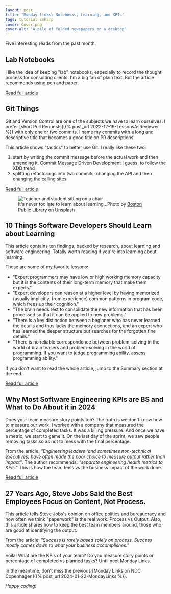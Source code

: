 ```yaml
---
layout: post
title: "Monday links: Notebooks, Learning, and KPIs"
tags: tutorial csharp
cover: Cover.png
cover-alt: "A pile of folded newspapers on a desktop"
---
```


Five interesting reads from the past month.

## Lab Notebooks

I like the idea of keeping "lab" notebooks, especially to record the thought process for consulting clients. I'm a big fan of plain text. But the article recommends using pen and paper. 

[Read full article](https://sambleckley.com/writing/lab-notebooks.html)

## Git Things

Git and Version Control are one of the subjects we have to learn ourselves. I prefer [short Pull Requests]({% post_url 2022-12-19-LessonsAsReviewer %}) with only one or two commits. I name my commits with a long and descriptive title that becomes a good title on PR descriptions.

This article shows "tactics" to better use Git. I really like these two:

1. start by writing the commit message before the actual work and then amending it. Commit Message Driven Development I guess, to follow the XDD trend
2. splitting refactorings into two commits: changing the API and then changing the calling sites

[Read full article](https://matklad.github.io/2023/12/31/git-things.html#Git-Things)

<figure>
<img src="https://images.unsplash.com/photo-1581342997365-9e7cadb47edb?crop=entropy&cs=tinysrgb&fit=crop&fm=jpg&h=400&ixid=MnwxfDB8MXxyYW5kb218MHx8fHx8fHx8MTcwNDkwNzM5Ng&ixlib=rb-4.0.3&q=80&w=600" alt="Teacher and student sitting on a chair">

<figcaption>It's never too late to learn about learning...Photo by <a href="https://unsplash.com/@bostonpubliclibrary?utm_content=creditCopyText&utm_medium=referral&utm_source=unsplash">Boston Public Library</a> on <a href="https://unsplash.com/photos/man-and-woman-sitting-on-chair-pfyd9cSH5Ac?utm_content=creditCopyText&utm_medium=referral&utm_source=unsplash">Unsplash</a></figcaption>
</figure>

## 10 Things Software Developers Should Learn about Learning

This article contains ten findings, backed by research, about learning and software engineering. Totally worth reading if you're into learning about learning.

These are some of my favorite lessons:

* "Expert programmers may have low or high working memory capacity but it is the contents of their long-term memory that make them experts."
* "Expert developers can reason at a higher level by having memorized (usually implicitly, from experience) common patterns in program code, which frees up their cognition."
* "The brain needs rest to consolidate the new information that has been processed so that it can be applied to new problems."
* "There is a key distinction between a beginner who has never learned the details and thus lacks the memory connections, and an expert who has learned the deeper structure but searches for the forgotten fine details."
* "There is no reliable correspondence between problem-solving in the world of brain teasers and problem-solving in the world of programming. If you want to judge programming ability, assess programming ability."

If you don't want to read the whole article, jump to the Summary section at the end.

[Read full article](https://cacm.acm.org/magazines/2024/1/278891-10-things-software-developers-should-learn-about-learning/fulltext)

## Why Most Software Engineering KPIs are BS and What to Do About it in 2024

Does your team measure story points too? The truth is we don't know how to measure our work. I worked with a company that measured the percentage of completed tasks. It was a killing pressure. And once we have a metric, we start to game it. On the last day of the sprint, we saw people removing tasks so as not to mess with the final percentage.

From the article: _"Engineering leaders (and sometimes non-technical executives) have often made the poor choice to measure output rather than impact"_. The author recommends: _"separate engineering health metrics to KPIs."_ This is how the team feels vs the business impact of the work done.

[Read full article](https://jamesyorston.co.uk/articles/most_engineering_kpis_are_bs)

## 27 Years Ago, Steve Jobs Said the Best Employees Focus on Content, Not Process.

This article tells Steve Jobs's opinion on office politics and bureaucracy and how often we think "paperwork" is the real work. Process vs Output. Also, this article shares how to keep the best team members around, those who are good at identifying the output.

From the article: _"Success is rarely based solely on process. Success mostly comes down to what your business accomplishes."_

Voilà! What are the KPIs of your team? Do you measure story points or percentage of completed vs planned tasks? Until next Monday Links.

In the meantime, don't miss the previous [Monday Links on NDC Copenhagen]({% post_url 2024-01-22-MondayLinks %}).

_Happy coding!_